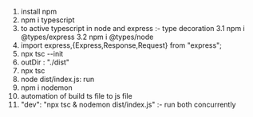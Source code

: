 1. install npm
2. npm i typescript
3. to active typescript in node and express :- type decoration
   3.1 npm i @types/express
   3.2 npm i @types/node
4. import express,{Express,Response,Request} from "express";
5. npx tsc --init
6. outDir : "./dist"
7. npx tsc
8. node dist/index.js: run
9. npm i nodemon
10. automation of build ts file to js file
11. "dev": "npx tsc & nodemon dist/index.js" :- run both concurrently
